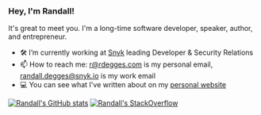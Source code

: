 ### Hey, I'm Randall!

It's great to meet you. I'm a long-time software developer, speaker, author, and entrepreneur.

- 🛠️ I’m currently working at [Snyk](https://snyk.io) leading Developer & Security Relations
- 📫 How to reach me: r@rdegges.com is my personal email, randall.degges@snyk.io is my work email
- 💻 You can see what I've written about on my [personal website](https://www.rdegges.com)

[![Randall's GitHub stats](https://github-readme-stats.vercel.app/api?username=rdegges)](https://github.com/rdegges/rdegges)
[![Randall's StackOverflow](https://github-readme-stackoverflow.vercel.app/?userID=194175)](https://stackoverflow.com/users/194175/rdegges)
